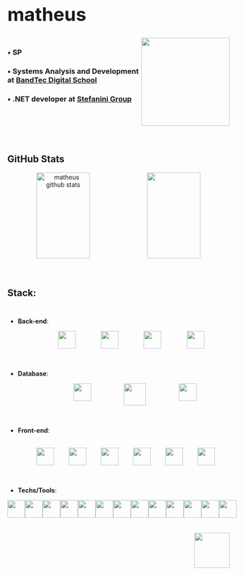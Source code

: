 ## <b><h1>matheus</b></h1>

<div style="display: flex; justify-content: space-evenly;">
    <div>
       <h3>• SP</h3>
       <h3>• Systems Analysis and Development at <a href="https://www.sptech.school">BandTec Digital School</a></h3>
       <h3>• .NET developer at <a href="https://stefanini.com/pt-br">Stefanini Group</a></h3>
    </div>
        <img height="200" 
        src="https://thumbs.gfycat.com/ArcticPerkyAxolotl-size_restricted.gif"/> 
</div>
<br><br>

## GitHub Stats
<div align="center">  
    <img width="49%" height="195px" src="https://github-readme-stats.vercel.app/api?username=zmtheus&         show_icons=true&count_private=true&hide_border=true&title_color=00bfbf&icon_color=00bfbf&text_color=c9d1d9&bg_color=0d1117" alt="matheus github stats"/> 
    <img width="49%" height="195px" src="https://github-readme-stats.vercel.app/api/top-langs/?username=zmtheus&layout=compact&hide_border=true&title_color=00bfbf&text_color=00bfbf&bg_color=0d1117"/>
</div><br><br>

## Stack:<br><br>

-   <b>Back-end</b>:<br>
<div style="display: flex; justify-content: space-evenly;"><br> 
    <img "center" height="40" width="40" 
        src="https://cdn.jsdelivr.net/gh/devicons/devicon/icons/csharp/csharp-original.svg"/> 
    <img align="center" height="40" width="40"
        src="https://cdn.jsdelivr.net/gh/devicons/devicon/icons/dotnetcore/dotnetcore-original.svg"/> 
    <img "center" height="40" width="40" 
        src="https://cdn.jsdelivr.net/gh/devicons/devicon/icons/java/java-original.svg"/>
    <img "center" height="40" width="40" 
        src="https://cdn.jsdelivr.net/gh/devicons/devicon/icons/spring/spring-original.svg"/>  
</div><br><br>


-   <b>Database</b>:<br>
<div style="display: flex; justify-content: space-evenly;"><br> 
    <img "center" height="40" width="40" 
        src="https://cdn.jsdelivr.net/gh/devicons/devicon/icons/mysql/mysql-original.svg"/> 
    <img "center" height="50" width="50" 
        src="https://www.pngrepo.com/png/303229/180/microsoft-sql-server-logo.png"/>  
    <img align="center" height="40" width="40"
        src="https://cdn.jsdelivr.net/gh/devicons/devicon/icons/mongodb/mongodb-original.svg"/> 
</div><br><br>   

-   <b>Front-end</b>:<br><br>
<div style="display: flex; justify-content: space-evenly;"><br>
    <img "center" height="40" width="40" 
        src="https://cdn.jsdelivr.net/gh/devicons/devicon/icons/html5/html5-original.svg"/> 
    <img "center" height="40" width="40" 
        src="https://cdn.jsdelivr.net/gh/devicons/devicon/icons/css3/css3-original.svg"/> 
    <img align="center" height="40" width="40" 
        src="https://cdn.jsdelivr.net/gh/devicons/devicon/icons/javascript/javascript-original.svg"/> 
    <img "center" height="40" width="40" 
        src="https://cdn.jsdelivr.net/gh/devicons/devicon/icons/sass/sass-original.svg"/>
    <img "center" height="40" width="40" 
        src="https://cdn.jsdelivr.net/gh/devicons/devicon/icons/bootstrap/bootstrap-original.svg"/>     
    <img align="center" height="40" width="40"
        src="https://cdn.jsdelivr.net/gh/devicons/devicon/icons/vuejs/vuejs-original.svg"/> 
</div><br><br>

-   <b>Techs/Tools</b>:<br>
<div style="display: flex; justify-content: space-evenly;"><br> 
    <img "center" height="40" width="40" 
        src="https://cdn.jsdelivr.net/gh/devicons/devicon/icons/azure/azure-original.svg"/> 
    <img align="center" height="40" width="40"
        src="https://www.pngrepo.com/png/353443/180/aws.png"/> 
    <img align="center" height="40" width="40"
        src="https://cdn.jsdelivr.net/gh/devicons/devicon/icons/ubuntu/ubuntu-plain.svg"/> 
    <img align="center" height="40" width="40"
        src="https://www.pngrepo.com/png/353582/180/codepen-icon.png"/> 
    <img "center" height="40" width="40" 
        src="https://cdn.jsdelivr.net/gh/devicons/devicon/icons/docker/docker-original.svg"/> 
    <img align="center" height="40" width="40"
        src="https://www.pngrepo.com/png/354202/180/postman-icon.png"/> 
    <img align="center" height="40" width="40"
        src="https://www.pngrepo.com/png/353904/180/insomnia.png"/>  
    <img align="center" height="40" width="40"
        src="https://www.svgrepo.com/show/354420/swagger.svg"/> 
    <img align="center" height="40" width="40"
        src="https://cdn.jsdelivr.net/gh/devicons/devicon/icons/intellij/intellij-original.svg"/>  
    <img align="center" height="40" width="40"
        src="https://cdn.jsdelivr.net/gh/devicons/devicon/icons/vscode/vscode-original.svg"/> 
    <img align="center" height="40" width="40"
        src="https://cdn.jsdelivr.net/gh/devicons/devicon/icons/visualstudio/visualstudio-plain.svg"/> 
    <img align="center" height="40" width="40"
        src="https://www.pngrepo.com/png/373712/180/json.png"/> 
    <img align="center" height="40" width="40"
        src="https://cdn.jsdelivr.net/gh/devicons/devicon/icons/yarn/yarn-original.svg"/> 
</div><br><br>  


<div align="right">
    <a href="https://www.linkedin.com/in/matheus-n-650764183" target="_blank"><img
            src="https://www.pngrepo.com/png/299433/180/linkedin.png"
            target="_blank" height="80"></img></a>
</div>

